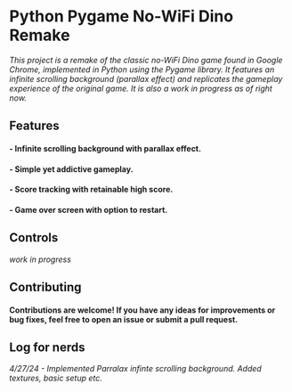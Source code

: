 # Python Pygame No-WiFi Dino Remake


_This project is a remake of the classic no-WiFi Dino game found in Google Chrome, implemented in Python using the Pygame library. It features an infinite scrolling background (parallax effect) and replicates the gameplay experience of the original game. It is also a work in progress as of right now._

## Features
#### - Infinite scrolling background with parallax effect.
#### - Simple yet addictive gameplay.
#### - Score tracking with retainable high score.
#### - Game over screen with option to restart.


## Controls
_work in progress_

## Contributing
#### Contributions are welcome! If you have any ideas for improvements or bug fixes, feel free to open an issue or submit a pull request.

## Log for nerds

_4/27/24 - Implemented Parralax infinte scrolling background. Added textures, basic setup etc._
